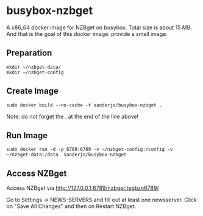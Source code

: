 busybox-nzbget
==============

A x86_64 docker image for NZBget on busybox. Total size is about 15 MB. And that is the goal of this docker image: provide a small image.

Preparation
-----------
```
mkdir ~/nzbget-data/
mkdir ~/nzbget-config
```

Create Image
------------
```
sudo docker build --no-cache -t sanderjo/busybox-nzbget .
```
Note: do not forget the . at the end of the line above!



Run Image
---------
```
sudo docker run -d -p 6789:6789 -v ~/nzbget-config:/config -v ~/nzbget-data:/data  sanderjo/busybox-nzbget
```

Access NZBget
-------------
Access NZBget via http://127.0.0.1:6789/nzbget:tegbzn6789/

Go to Settings -> NEWS-SERVERS and fill out at least one newsserver. Click on "Save All Changes" and then on Restart NZBget.


